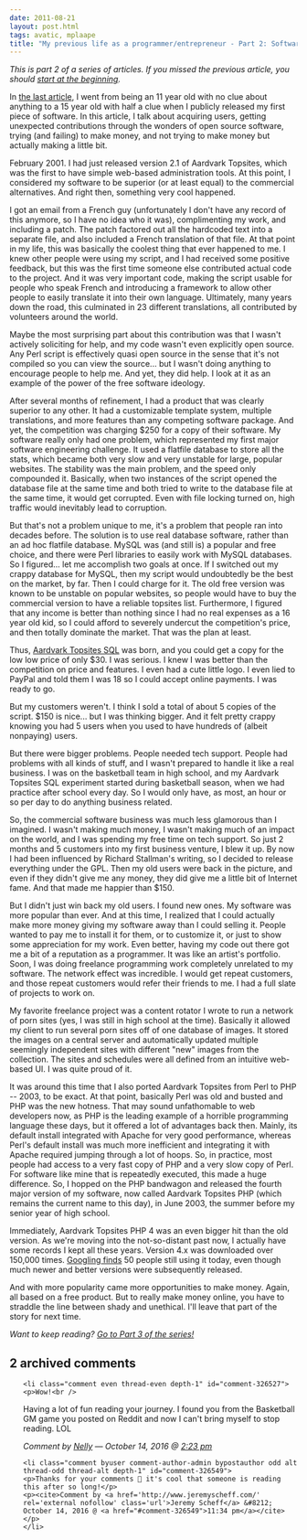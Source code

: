 ```yaml
---
date: 2011-08-21
layout: post.html
tags: avatic, mplaape
title: "My previous life as a programmer/entrepreneur - Part 2: Software development, business development"
---
```


<p><em>This is part 2 of a series of articles. If you missed the previous article, you should <a href="/2011/08/my-previous-life-as-a-programmerentrepreneur-part-1-origins/">start at the beginning</a>.</em></p>

<p>In <a href="/2011/08/my-previous-life-as-a-programmerentrepreneur-part-1-origins/">the last article</a>, I went from being an 11 year old with no clue about anything to a 15 year old with half a clue when I publicly released my first piece of software. In this article, I talk about acquiring users, getting unexpected contributions through the wonders of open source software, trying (and failing) to make money, and not trying to make money but actually making a little bit.</p>

<!--more-->

<p>February 2001. I had just released version 2.1 of Aardvark Topsites, which was the first to have simple web-based administration tools. At this point, I considered my software to be superior (or at least equal) to the commercial alternatives. And right then, something very cool happened.</p>

<p>I got an email from a French guy (unfortunately I don't have any record of this anymore, so I have no idea who it was), complimenting my work, and including a patch. The patch factored out all the hardcoded text into a separate file, and also included a French translation of that file. At that point in my life, this was basically the coolest thing that ever happened to me. I knew other people were using my script, and I had received some positive feedback, but this was the first time someone else contributed actual code to the project. And it was very important code, making the script usable for people who speak French and introducing a framework to allow other people to easily translate it into their own language. Ultimately, many years down the road, this culminated in 23 different translations, all contributed by volunteers around the world.</p>

<p>Maybe the most surprising part about this contribution was that I wasn't actively soliciting for help, and my code wasn't even explicitly open source. Any Perl script is effectively quasi open source in the sense that it's not compiled so you can view the source... but I wasn't doing anything to encourage people to help me. And yet, they did help. I look at it as an example of the power of the free software ideology.</p>

<p>After several months of refinement, I had a product that was clearly superior to any other. It had a customizable template system, multiple translations, and more features than any competing software package. And yet, the competition was charging $250 for a copy of their software. My software really only had one problem, which represented my first major software engineering challenge. It used a flatfile database to store all the stats, which became both very slow and very unstable for large, popular websites. The stability was the main problem, and the speed only compounded it. Basically, when two instances of the script opened the database file at the same time and both tried to write to the database file at the same time, it would get corrupted. Even with file locking turned on, high traffic would inevitably lead to corruption.</p>

<p>But that's not a problem unique to me, it's a problem that people ran into decades before. The solution is to use real database software, rather than an ad hoc flatfile database. MySQL was (and still is) a popular and free choice, and there were Perl libraries to easily work with MySQL databases. So I figured... let me accomplish two goals at once. If I switched out my crappy database for MySQL, then my script would undoubtedly be the best on the market, by far. Then I could charge for it. The old free version was known to be unstable on popular websites, so people would have to buy the commercial version to have a reliable topsites list. Furthermore, I figured that any income is better than nothing since I had no real expenses as a 16 year old kid, so I could afford to severely undercut the competition's price, and then totally dominate the market. That was the plan at least.</p>

<p>Thus, <a href="http://web.archive.org/web/20020202213522/http://www.aardvarkind.com/cgi/topsitessql/">Aardvark Topsites SQL</a> was born, and you could get a copy for the low low price of only $30. I was serious. I knew I was better than the competition on price and features. I even had a cute little logo. I even lied to PayPal and told them I was 18 so I could accept online payments. I was ready to go.</p>

<p>But my customers weren't. I think I sold a total of about 5 copies of the script. $150 is nice... but I was thinking bigger. And it felt pretty crappy knowing you had 5 users when you used to have hundreds of (albeit nonpaying) users.</p>

<p>But there were bigger problems. People needed tech support. People had problems with all kinds of stuff, and I wasn't prepared to handle it like a real business. I was on the basketball team in high school, and my Aardvark Topsites SQL experiment started during basketball season, when we had practice after school every day. So I would only have, as most, an hour or so per day to do anything business related.</p>

<p>So, the commercial software business was much less glamorous than I imagined. I wasn't making much money, I wasn't making much of an impact on the world, and I was spending my free time on tech support. So just 2 months and 5 customers into my first business venture, I blew it up. By now I had been influenced by Richard Stallman's writing, so I decided to release everything under the GPL. Then my old users were back in the picture, and even if they didn't give me any money, they did give me a little bit of Internet fame. And that made me happier than $150.</p>

<p>But I didn't just win back my old users. I found new ones. My software was more popular than ever. And at this time, I realized that I could actually make more money giving my software away than I could selling it. People wanted to pay me to install it for them, or to customize it, or just to show some appreciation for my work. Even better, having my code out there got me a bit of a reputation as a programmer. It was like an artist's portfolio. Soon, I was doing freelance programming work completely unrelated to my software. The network effect was incredible. I would get repeat customers, and those repeat customers would refer their friends to me. I had a full slate of projects to work on.</p>

<p>My favorite freelance project was a content rotator I wrote to run a network of porn sites (yes, I was still in high school at the time). Basically it allowed my client to run several porn sites off of one database of images. It stored the images on a central server and automatically updated multiple seemingly independent sites with different "new" images from the collection. The sites and schedules were all defined from an intuitive web-based UI. I was quite proud of it.</p>

<p>It was around this time that I also ported Aardvark Topsites from Perl to PHP -- 2003, to be exact. At that point, basically Perl was old and busted and PHP was the new hotness. That may sound unfathomable to web developers now, as PHP is the leading example of a horrible programming language these days, but it offered a lot of advantages back then. Mainly, its default install integrated with Apache for very good performance, whereas Perl's default install was much more inefficient and integrating it with Apache required jumping through a lot of hoops. So, in practice, most people had access to a very fast copy of PHP and a very slow copy of Perl. For software like mine that is repeatedly executed, this made a huge difference. So, I hopped on the PHP bandwagon and released the fourth major version of my software, now called Aardvark Topsites PHP (which remains the current name to this day), in June 2003, the summer before my senior year of high school.</p>

<p>Immediately, Aardvark Topsites PHP 4 was an even bigger hit than the old version. As we're moving into the not-so-distant past now, I actually have some records I kept all these years. Version 4.x was downloaded over 150,000 times. <a href="http://www.google.com/search?q=%22powered+by+aardvark+topsites+php+4.2%22+inurl:join">Googling finds</a> 50 people still using it today, even though much newer and better versions were subsequently released.</p>

<p>And with more popularity came more opportunities to make money. Again, all based on a free product. But to really make money online, you have to straddle the line between shady and unethical. I'll leave that part of the story for next time.</p>

<p><em>Want to keep reading? <a href="/2011/08/my-previous-life-as-a-programmerentrepreneur-part-3-first-steps-into-the-dirty-underworld-of-search-engine-optimization/">Go to Part 3 of the series!</a></em></p>

<h2 id="comments">2 archived comments</a>
</h2>

<ol id="commentlist">

    <li class="comment even thread-even depth-1" id="comment-326527">
    <p>Wow!<br />
Having a lot of fun reading your journey. I found you from the Basketball GM game you posted on Reddit and now I can't bring myself to stop reading. LOL</p>
    <p><cite>Comment by <a href='http://iballup.com' rel='external nofollow' class='url'>Nelly</a> &#8212; October 14, 2016 @ <a href="#comment-326527">2:23 pm</a></cite> </p>
    </li>

    <li class="comment byuser comment-author-admin bypostauthor odd alt thread-odd thread-alt depth-1" id="comment-326549">
    <p>Thanks for your comments 🙂 it's cool that someone is reading this after so long!</p>
    <p><cite>Comment by <a href='http://www.jeremyscheff.com/' rel='external nofollow' class='url'>Jeremy Scheff</a> &#8212; October 14, 2016 @ <a href="#comment-326549">11:34 pm</a></cite> </p>
    </li>


</ol>
